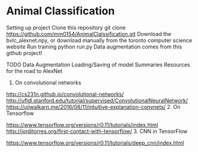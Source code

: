 # Animal Classification


Setting up project
Clone this repository git clone https://github.com/mm0154/AnimalClalssification.git
Download the bvlc_alexnet.npy, or download manually from the toronto computer science website
Run training python run.py
Data augmentation comes from this github project!

TODO
Data Augmentation
Loading/Saving of model
Summaries
Resources for the road to AlexNet
1. On convolutional networks
  
  http://cs231n.github.io/convolutional-networks/
  http://ufldl.stanford.edu/tutorial/supervised/ConvolutionalNeuralNetwork/
  https://ujjwalkarn.me/2016/08/11/intuitive-explanation-convnets/
2. On Tensorflow
  
  https://www.tensorflow.org/versions/r0.11/tutorials/index.html
  http://jorditorres.org/first-contact-with-tensorflow/
3. CNN in TensorFlow
  
  https://www.tensorflow.org/versions/r0.11/tutorials/deep_cnn/index.html
